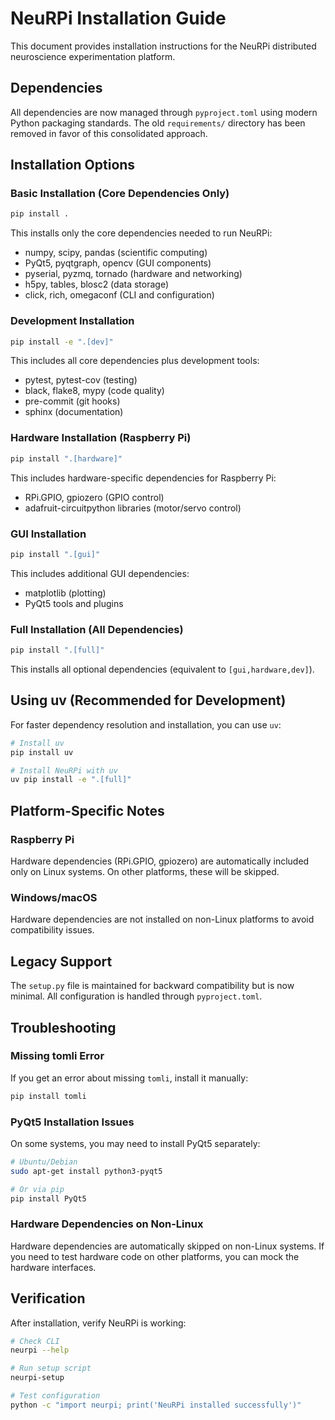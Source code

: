 # NeuRPi Installation Guide

This document provides installation instructions for the NeuRPi distributed neuroscience experimentation platform.

## Dependencies

All dependencies are now managed through `pyproject.toml` using modern Python packaging standards. The old `requirements/` directory has been removed in favor of this consolidated approach.

## Installation Options

### Basic Installation (Core Dependencies Only)

```bash
pip install .
```

This installs only the core dependencies needed to run NeuRPi:
- numpy, scipy, pandas (scientific computing)
- PyQt5, pyqtgraph, opencv (GUI components)
- pyserial, pyzmq, tornado (hardware and networking)
- h5py, tables, blosc2 (data storage)
- click, rich, omegaconf (CLI and configuration)

### Development Installation

```bash
pip install -e ".[dev]"
```

This includes all core dependencies plus development tools:
- pytest, pytest-cov (testing)
- black, flake8, mypy (code quality)
- pre-commit (git hooks)
- sphinx (documentation)

### Hardware Installation (Raspberry Pi)

```bash
pip install ".[hardware]"
```

This includes hardware-specific dependencies for Raspberry Pi:
- RPi.GPIO, gpiozero (GPIO control)
- adafruit-circuitpython libraries (motor/servo control)

### GUI Installation

```bash
pip install ".[gui]"
```

This includes additional GUI dependencies:
- matplotlib (plotting)
- PyQt5 tools and plugins

### Full Installation (All Dependencies)

```bash
pip install ".[full]"
```

This installs all optional dependencies (equivalent to `[gui,hardware,dev]`).

## Using uv (Recommended for Development)

For faster dependency resolution and installation, you can use `uv`:

```bash
# Install uv
pip install uv

# Install NeuRPi with uv
uv pip install -e ".[full]"
```

## Platform-Specific Notes

### Raspberry Pi
Hardware dependencies (RPi.GPIO, gpiozero) are automatically included only on Linux systems. On other platforms, these will be skipped.

### Windows/macOS
Hardware dependencies are not installed on non-Linux platforms to avoid compatibility issues.

## Legacy Support

The `setup.py` file is maintained for backward compatibility but is now minimal. All configuration is handled through `pyproject.toml`.

## Troubleshooting

### Missing tomli Error
If you get an error about missing `tomli`, install it manually:
```bash
pip install tomli
```

### PyQt5 Installation Issues
On some systems, you may need to install PyQt5 separately:
```bash
# Ubuntu/Debian
sudo apt-get install python3-pyqt5

# Or via pip
pip install PyQt5
```

### Hardware Dependencies on Non-Linux
Hardware dependencies are automatically skipped on non-Linux systems. If you need to test hardware code on other platforms, you can mock the hardware interfaces.

## Verification

After installation, verify NeuRPi is working:

```bash
# Check CLI
neurpi --help

# Run setup script
neurpi-setup

# Test configuration
python -c "import neurpi; print('NeuRPi installed successfully')"
```
